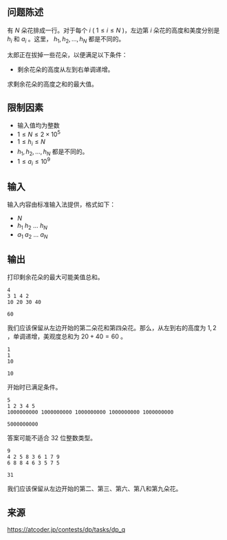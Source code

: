 ## 问题陈述

有 $N$ 朵花排成一行。对于每个 $i$ ( $1 \leq i \leq N$ )，左边第 $i$ 朵花的高度和美度分别是 $h_i$ 和 $a_i$ 。这里， $h_1, h_2, \ldots, h_N$ 都是不同的。

太郎正在拔掉一些花朵，以便满足以下条件：

- 剩余花朵的高度从左到右单调递增。

求剩余花朵的高度之和的最大值。

## 限制因素

- 输入值均为整数
- $1 \leq N \leq 2 × 10^5$
- $1 \leq h_i \leq N$
- $h_1, h_2, \ldots, h_N$ 都是不同的。
- $1 \leq a_i \leq 10^9$ 

## 输入

输入内容由标准输入法提供，格式如下：

- $N$
- $h_1$ $h_2$ $\ldots$ $h_N$
- $a_1$ $a_2$ $\ldots$ $a_N$


## 输出

打印剩余花朵的最大可能美值总和。

```input1
4
3 1 4 2
10 20 30 40
``` 

```output1
60
```

我们应该保留从左边开始的第二朵花和第四朵花。那么，从左到右的高度为 $1, 2$ ，单调递增，美观度总和为 $20 + 40 = 60$ 。

```input2
1
1
10
``` 

```output2
10
```

开始时已满足条件。

```input3
5
1 2 3 4 5
1000000000 1000000000 1000000000 1000000000 1000000000
``` 

```output3
5000000000
```

答案可能不适合 32 位整数类型。


```input4
9
4 2 5 8 3 6 1 7 9
6 8 8 4 6 3 5 7 5
``` 


```output4
31
```

我们应该保留从左边开始的第二、第三、第六、第八和第九朵花。

## 来源

https://atcoder.jp/contests/dp/tasks/dp_q

